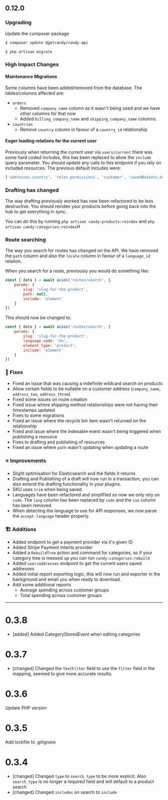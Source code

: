 
## 0.12.0
### Upgrading

Update the composer package

```bash
$ composer update @getcandy/candy-api
```

```bash
$ php artisan migrate
```

### High Impact Changes

#### Maintenance Migrations

Some columns have been added/removed from the database. The tables/columns affected are:

- `orders`
    - Removed `company_name` column as it wasn't being used and we have other columns for that now
    - Added `billing_company_name` and `shipping_company_name` columns.
- `countries`
    - Remove `country` column in favour of a `country_id` relationship

#### Eager loading relations for the current user

Previously when returning the current user via `users/current` there was some hard coded includes, this has been replaced to allow the `include` query parameter.
You should update any calls to this endpoint if you rely on included resources. The previous default includes were:

```php
['addresses.country', 'roles.permissions', 'customer', 'savedBaskets.basket.lines']
```

### Drafting has changed

The way drafting previously worked has now been refactored to be less destructive. You should reindex your products before going back into the hub to get everything in sync.

You can do this by running `php artisan candy:products:reindex` and `php artisan candy:categories:reindex`H

### Route searching

The way you search for routes has changed on the API. We have removed the `path` column and also the `locale` column in favour of a `language_id` relation.

When you search for a route, previously you would do something like:
```javascript
const { data } = await axios('routes/search', {
    params: {
        slug: 'slug-for-the-product',
        path: null,
        include: 'element'
    }
})
```
This should now be changed to:
```javascript
const { data } = await axios('routes/search', {
    params: {
        slug: 'slug-for-the-product',
        language_code: 'en',
        element_type: 'product',
        include: 'element'
    }
})
```

### 🐞 Fixes
- Fixed an issue that was causing a indefinite wildcard search on products
- Allow certain fields to be nullable on a customer address (`company_name`, `address_two`, `address_three`)
- Fixed some issues on route creation
- Fixed issue where shipping method relationships were not having their timestamps updated
- Fixes to some migrations
- Fixed an issue where the recycle bin item wasn't returned on the relationship
- Fixed and issue where the indexable event wasn't being triggered when publishing a resource
- Fixes to drafting and publishing of resources
- Fixed an issue where `path` wasn't updating when updating a route

### ⭐ Improvements

- Slight optimisation for Elasticsearch and the fields it returns
- Drafting and Publishing of a draft will now run in a transaction, you can also extend the drafting functionality in your plugins.
- SKU uses `trim` when being saved
- Languages have been refactored and simplified so now we only rely on `code`. The `lang` column has been replaced by `code` and the `iso` column has been removed.
- When detecting the language to use for API responses, we now parse the `accept-language` header properly.
### 🏗️ Additions

- Added endpoint to get a payment provider via it's given ID
- Added Stripe Payment Intents provider
- Added a `RebuildTree` action and command for categories, so if your category tree is messed up you can run `candy:categories:rebuild`
- Added `user/addresses` endpoint to get the current users saved addresses
- Added initial report exporting logic, this will now run and exporter in the background and email you when ready to download.
- Add some additional reports
    - Average spending across customer groups
    - Total spending across customer groups

---

# 0.3.8

- [added] Added CategoryStoredEvent when editing categories

# 0.3.7

- [changed] Changed the `TextFilter` field to use the `filter` field in the mapping, seemed to give more accurate results.

# 0.3.6

Update PHP version

# 0.3.5

Add lockfile to .gitignore

# 0.3.4

- [changed] Changed `type` to `search_type` to be more explicit. Also `search_type` is no longer a required field and will default to a product search
- [changed] Changed `includes` on search to `include`
